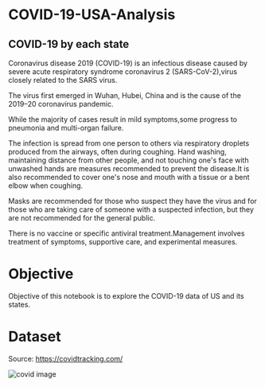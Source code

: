 # COVID-19-USA-Analysis
## COVID-19 by each state 

Coronavirus disease 2019 (COVID-19) is an infectious disease caused by severe acute respiratory syndrome coronavirus 2 (SARS-CoV-2),virus closely related to the SARS virus.

The virus first emerged in Wuhan, Hubei, China and is the cause of the 2019–20 coronavirus pandemic.

While the majority of cases result in mild symptoms,some progress to pneumonia and multi-organ failure.

The infection is spread from one person to others via respiratory droplets produced from the airways, often during coughing. Hand washing, maintaining distance from other people, and not touching one's face with unwashed hands are measures recommended to prevent the disease.It is also recommended to cover one's nose and mouth with a tissue or a bent elbow when coughing.

Masks are recommended for those who suspect they have the virus and for those who are taking care of someone with a suspected infection, but they are not recommended for the general public.

There is no vaccine or specific antiviral treatment.Management involves treatment of symptoms, supportive care, and experimental measures.


# Objective
Objective of this notebook is to explore the COVID-19 data of US and its states.
# Dataset
Source: https://covidtracking.com/

![covid image](https://user-images.githubusercontent.com/43942029/77830894-2605a980-7102-11ea-9190-7be0497ff60d.png)
